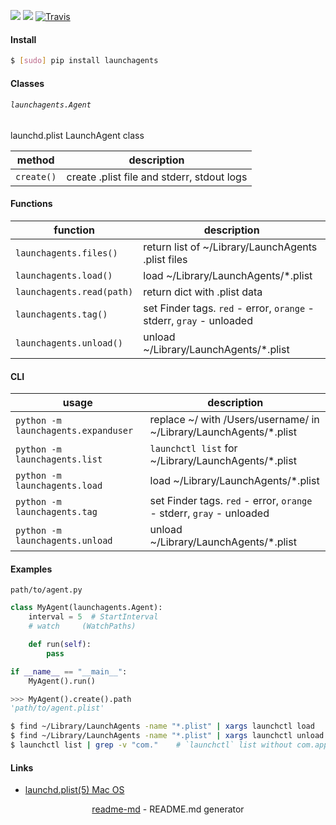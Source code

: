 [![](https://img.shields.io/pypi/pyversions/launchagents.svg?longCache=True)](https://pypi.org/pypi/launchagents/)
[![](https://img.shields.io/pypi/v/launchagents.svg?maxAge=3600)](https://pypi.org/pypi/launchagents/)
[![Travis](https://api.travis-ci.org/looking-for-a-job/launchagents.py.svg?branch=master)](https://travis-ci.org/looking-for-a-job/launchagents.py/)

#### Install
```bash
$ [sudo] pip install launchagents
```

#### Classes

###### `launchagents.Agent`

launchd.plist LaunchAgent class

method|description
-|-
`create()`|create .plist file and stderr, stdout logs

#### Functions
function|description
-|-
`launchagents.files()`|return list of ~/Library/LaunchAgents .plist files
`launchagents.load()`|load ~/Library/LaunchAgents/*.plist
`launchagents.read(path)`|return dict with .plist data
`launchagents.tag()`|set Finder tags. `red` - error, `orange` - stderr, `gray` - unloaded
`launchagents.unload()`|unload ~/Library/LaunchAgents/*.plist

#### CLI
usage|description
-|-
`python -m launchagents.expanduser`|replace ~/ with /Users/username/ in ~/Library/LaunchAgents/*.plist
`python -m launchagents.list`|`launchctl list` for ~/Library/LaunchAgents/*.plist
`python -m launchagents.load`|load ~/Library/LaunchAgents/*.plist
`python -m launchagents.tag`|set Finder tags. `red` - error, `orange` - stderr, `gray` - unloaded
`python -m launchagents.unload`|unload ~/Library/LaunchAgents/*.plist

#### Examples
`path/to/agent.py`
```python
class MyAgent(launchagents.Agent):
    interval = 5  # StartInterval
    # watch     (WatchPaths)

    def run(self):
        pass

if __name__ == "__main__":
    MyAgent().run()
```

```python
>>> MyAgent().create().path
'path/to/agent.plist'
```

```bash
$ find ~/Library/LaunchAgents -name "*.plist" | xargs launchctl load
$ find ~/Library/LaunchAgents -name "*.plist" | xargs launchctl unload
$ launchctl list | grep -v "com."    # `launchctl` list without com.apple agents
```

#### Links
+   [launchd.plist(5) Mac OS](https://www.real-world-systems.com/docs/launchd.plist.5.html)

<p align="center"><a href="https://pypi.org/project/readme-md/">readme-md</a> - README.md generator</p>